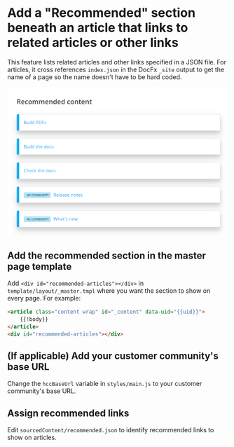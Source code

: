 # Add a "Recommended" section beneath an article that links to related articles or other links

This feature lists related articles and other links specified in a JSON file. For articles, it cross references `index.json` in the DocFx `_site` output to get the name of a page so the name doesn't have to be hard coded.

![](images/recommended.png)

## Add the recommended section in the master page template

Add `<div id="recommended-articles"></div>` in `template/layout/_master.tmpl` where you want the section to show on every page. For example:

```html
<article class="content wrap" id="_content" data-uid="{{uid}}">
    {{!body}}
</article> 
<div id="recommended-articles"></div>
```

## (If applicable) Add your customer community's base URL

Change the `hccBaseUrl` variable in `styles/main.js` to your customer community's base URL.

## Assign recommended links

Edit `sourcedContent/recommended.json` to identify recommended links to show on articles.
